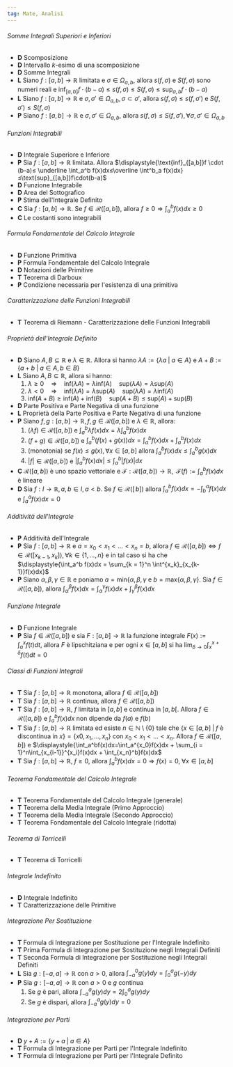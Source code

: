 ```yaml
---
tag: Mate, Analisi
---
```

###### Somme Integrali Superiori e Inferiori
- **D** Scomposizione
- **D** Intervallo $k$-esimo di una scomposizione
- **D** Somme Integrali
- **L** Siano $f:[a,b]\rightarrow \mathbb R$ limitata e $\sigma \in \Omega_{a,b}$, allora $s(f,\sigma)$ e $S(f, \sigma)$ sono numeri reali e $\text{inf}_{[a,b]}f\cdot(b-a)≤s(f, \sigma)≤S(f,\sigma)≤\text{sup}_{a,b}f \cdot (b-a)$
- **L** Siano $f:[a,b]\rightarrow \mathbb R$ e $\sigma, \sigma' \in \Omega_{a,b}, \sigma \subset \sigma'$, allora $s(f,\sigma)≤s(f, \sigma')$ e $S(f,\sigma')≤S(f,\sigma)$
- **P** Siano $f :[a,b] \rightarrow \mathbb R$ e $\sigma,\sigma' \in \Omega_{a,b}$, allora $s(f,\sigma)≤S(f, \sigma'), \forall \sigma, \sigma' \in \Omega_{a,b}$

###### Funzioni Integrabili
- **D** Integrale Superiore e Inferiore
- **P** Sia $f:[a,b]\rightarrow \mathbb R$ limitata. Allora $\displaystyle{\text{inf}_{[a,b]}f \cdot (b-a)≤ \underline \int_a^b f(x)dx≤\overline \int^b_a f(x)dx}≤\text{sup}_{[a,b]}f\cdot(b-a)$
- **D** Funzione Integrabile
- **D** Area del Sottografico
- **P** Stima dell'Integrale Definito
- **C** Sia $f:[a,b]\rightarrow \mathbb R$. Se $f \in \mathscr R([a,b])$, allora $f≥0\Rightarrow \displaystyle{\int^b_a f(x)dx≥0}$
- **C** Le costanti sono integrabili
###### Formula Fondamentale del Calcolo Integrale
- **D** Funzione Primitiva
- **P** Formula Fondamentale del Calcolo Integrale
- **D** Notazioni delle Primitive
- **T** Teorema di Darboux
- **P** Condizione necessaria per l'esistenza di una primitiva

###### Caratterizzazione delle Funzioni Integrabili
- **T**  Teorema di Riemann - Caratterizzazione delle Funzioni Integrabili

###### Proprietà dell'Integrale Definito
- **D** Siano $A,B \subseteq \mathbb R$ e $\lambda \in \mathbb R$. Allora si hanno $\lambda A:= \{\lambda a\; | \; a \in A\}$ e $A+B:=\{a+b \; |\; a \in A, b \in B\}$
- **L** Siano $A, B \subseteq \mathbb R$, allora si hanno:
	1.  $\lambda≥0 \quad\Rightarrow\quad \text{inf}(\lambda A)=\lambda \text{inf(A)} \quad \text{sup}(\lambda A)=\lambda \text{sup}(A)$
	2. $\lambda < 0\quad \Rightarrow \quad \text{inf}(\lambda A) = \lambda \text{sup}(A) \quad \text{sup}(\lambda A)=\lambda \text{inf}(A)$
	3. $\text{inf}(A+B)≥\text{inf}(A)+\text{inf}(B)\quad \text{sup}(A+B)≤\text{sup}(A) + \text{sup}(B)$
- **D** Parte Positiva e Parte Negativa di una funzione
- **L** Proprietà della Parte Positiva e Parte Negativa di una funzione
- **P** Siano $f, g:[a,b]\rightarrow \mathbb R, f,g \in\mathscr R([a,b])$ e $\lambda \in \mathbb R$, allora:
	1.  $(\lambda f) \in \mathscr R([a,b])$ e $\displaystyle{\int^b_a\lambda f(x)dx = \lambda \int^b_a f(x)dx}$
	2. $(f+g) \in \mathscr{R}([a,b])$ e $\displaystyle{\int^b_a(f(x)+g(x))dx = \int_a^b f(x)dx + \int^b_af(x) dx}$
	3. (monotonia) se $f(x)≤g(x), \forall x \in [a,b]$ allora $\displaystyle{\int_a^bf(x)dx≤ \int^b_a g(x)dx}$
	4. $|f| \in \mathscr R([a,b])$ e $\displaystyle{\left| \int_a^b f(x)dx\right|≤\int^b_a |f(x)|dx}$
- **C** $\mathscr R([a,b])$ è uno spazio vettoriale e $\mathscr{F}:\mathscr R([a,b]) \rightarrow \mathbb R$, $\,\mathscr F(f):=\displaystyle{\int_a^bf(x)dx}$ è lineare
- **D** Sia $f:I \rightarrow \mathbb R, a,b \in I, a<b$. Se $f \in \mathscr R([\,b])$ allora $\displaystyle{\int_a^b f(x)dx}=-\int^a_b f(x)dx$ e $\displaystyle{\int^a_a}f(x)dx = 0$

###### Additività dell'Integrale
- **P** Additività dell'Integrale
- **P** Sia $f: [a,b]\rightarrow \mathbb R$ e $a=x_0<x_1<...<x_n =b$, allora $f\in\mathscr{R}([a,b])\Leftrightarrow f \in \mathscr{R}([x_{k-1}, x_k]), \forall k \in \{1,...,n\}$ e in tal caso si ha che $\displaystyle{\int_a^b f(x)dx = \sum_{k = 1}^n \int^{x_k}_{x_{k-1}}f(x)dx}$
- **P** Siano $\alpha, \beta, \gamma \in \mathbb R$ e poniamo $a = \text{min}\{\alpha, \beta, \gamma$ e $b = \text{max}\{\alpha, \beta , \gamma\}$. Sia $f \in \mathscr{R}([a,b])$, allora $\displaystyle{\int_\alpha^\beta f(x)dx = \int_\alpha^\gamma f(x)dx + \int_\gamma^\beta f(x)dx}$

###### Funzione Integrale
- **D** Funzione Integrale
- **P** Sia $f \in \mathscr R([a,b])$ e sia $F:[a,b] \rightarrow \mathbb R$ la funzione integrale $\displaystyle{F(x):= \int^x_a f(t)dt}$, allora $F$ è lipschitziana e per ogni $x \in [a,b]$ si ha $\displaystyle{\lim_{\delta \rightarrow 0} \int^{x + \delta}_x f(t)dt = 0}$

###### Classi di Funzioni Integrali
- **T** Sia $f:[a,b]\rightarrow \mathbb R$ monotona, allora $f \in \mathscr R([a,b])$
- **T** Sia $f:[a,b]\rightarrow \mathbb R$ continua, allora $f \in \mathscr R([a,b])$
- **T** Sia $f:[a,b]\rightarrow \mathbb R$, $f$ limitata in $[a,b]$ e continua in $]a,b[$. Allora $f \in \mathscr R([a,b])$ e $\displaystyle{\int_a^b}f(x)dx$ non dipende da $f(a)$ e $f(b)$
- **T** Sia $f:[a,b]\rightarrow \mathbb R$ limitata ed esiste $n \in \mathbb N\setminus\{0\}$ tale che $\{x \in [a,b]\; | \; f \text{ è discontinua in }x\}=\{x0, x_1,...,x_n\}$ con $x_0<x_1<...<x_n$. Allora $f \in \mathscr R([a,b])$ e $\displaystyle{\int_a^bf(x)dx=\int_a^{x_0}f(x)dx + \sum_{i = 1}^n\int_{x_{i-1}}^{x_i}f(x)dx + \int_{x_n}^b}f(x)dx$
- **T** Sia $f:[a,b]\rightarrow \mathbb R, \; f≥0$, allora $\displaystyle{\int_a^b f(x)dx=0\Rightarrow f(x)=0, \; \forall x\in[a,b]}$
###### Teorema Fondamentale del Calcolo Integrale
- **T** Teorema Fondamentale del Calcolo Integrale (generale)
- **T** Teorema della Media Integrale (Primo Approccio)
- **T** Teorema della Media Integrale (Secondo Approccio)
- **T** Teorema Fondamentale del Calcolo Integrale (ridotta)

###### Teorema di Torricelli
- **T** Teorema di Torricelli

###### Integrale Indefinito
- **D** Integrale Indefinito
- **T** Caratterizzazione delle Primitive

###### Integrazione Per Sostituzione
- **T** Formula di Integrazione per Sostituzione per l'Integrale Indefinito
- **T** Prima Formula di Integrazione per Sostituzione negli Integrali Definiti
- **T** Seconda Formula di Integrazione per Sostituzione negli Integrali Definiti
- **L** Sia $g:[-a,a]\rightarrow \mathbb R$ con $a >0$, allora $\displaystyle{\int_{-a}^0g(y)dy=\int^a_0g(-y)dy}$
- **P** Sia $g:[-a,a]\rightarrow \mathbb R$ con $a>0$ e $g$ continua
	1. Se $g$ è pari, allora $\displaystyle{\int_{-a}^ag(y)dy=2\int^a_0g(y)dy}$
	2. Se $g$ è dispari, allora $\displaystyle{\int_{-a}^ag(y)dy=0}$
###### Integrazione per Parti
- **D** $y+A:=\{y+a\; | \;a \in A\}$ 
- **T** Formula di Integrazione per Parti per l'Integrale Indefinito
- **T** Formula di Integrazione per Parti per l'Integrale Definito